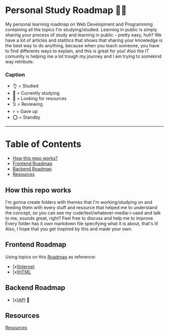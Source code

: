 # Personal Study Roadmap :notebook::girl:

My personal learning roadmap on Web Development and Programming containing all the topics I'm studying/studied. 
Learning in public  is simply sharing your process of study and learning in public - pretty easy, huh? We have a lot of articles and statitics that shows that sharing your knowledge is the best way to do anything, because when you teach someone, you have to find differents ways to explain, and this is great for you! Also the IT comunity is helping me a lot trough my journey and  I am trying to somekind way retribute. 


### Caption


- :ok_hand: = Studied 
- :memo: = Currently studying 
- :eyes: = Looking for resources
- :arrows_clockwise: = Reviewing
- :skull: =  Gave up
- :o: = Standby



---


# Table of Contents
 - [How this repo works?](#how-this-repo-works)
 - [Frontend Roadmap](#frontend-roadmap)
 - [Backend Roadmap](#backend-roadmap)
 - [Resources](#resources)

## How this repo works
I'm gonna create folders with themes that I'm working/studying on and feeding them with every stuff and resource that helped me to understand the concept, so you can see my code/text/whatever-media-i-used and talk to me, sounds great, right? Feel free to discuss and help me to improve. Every folder has it own markdown file specifying what it is about, that's it! Also, I hope that you get inspired by this and made your own. 

## Frontend Roadmap
Using topics on this [Roadmap](https://roadmap.sh/frontend) as reference: 
- [x][Internet](frontend/internet.md)
- [x][HTML](#html)

## Backend Roadmap
- [x][API](backend/api.md) :memo:

## Resources 
[Resources](#resources)
